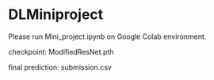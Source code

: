 # DLMiniproject
Please run Mini_project.ipynb on Google Colab environment.

checkpoint: ModifiedResNet.pth

final prediction: submission.csv
